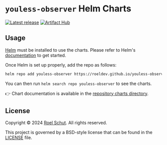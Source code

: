 `youless-observer` Helm Charts
==============================

[![Latest release][latest-release-img]][latest-release-url]
[![Artifact Hub][artifact-hub-img]][artifact-hub-url]

[latest-release-img]: https://img.shields.io/github/release/roeldev/youless-observer.svg?label=latest

[latest-release-url]: https://github.com/roeldev/youless-observer/releases

[artifact-hub-img]: https://img.shields.io/endpoint?url=https://artifacthub.io/badge/repository/youless-observer

[artifact-hub-url]: https://artifacthub.io/packages/search?repo=youless-observer

## Usage

[Helm](https://helm.sh) must be installed to use the charts.
Please refer to Helm's [documentation](https://helm.sh/docs/) to get started.

Once Helm is set up properly, add the repo as follows:

```sh
helm repo add youless-observer https://roeldev.github.io/youless-observer
```

You can then run `helm search repo youless-observer` to see the charts.

👉 Chart documentation is available in the [repository charts directory](https://github.com/roeldev/youless-observer/tree/main/charts/youless-observer).

## License

Copyright © 2024 [Roel Schut](https://roelschut.nl). All rights reserved.

This project is governed by a BSD-style license that can be found in
the [LICENSE](https://github.com/roeldev/youless-observer/blob/main/LICENSE) file.
